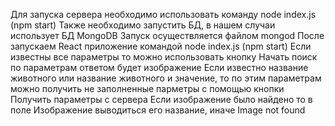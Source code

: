 Для запуска сервера необходимо использовать команду node index.js (npm start)
Также необходимо запустить БД, в нашем случаи использует БД MongoDB Запуск осуществляется файлом mongod
После запускаем React приложение командой node index.js (npm start)
Если известны все параметры то можно использовать кнопку Начать поиск по параметрам ответом будет изображение
Если известно название животного или название животного и значение, то по этим параметрам можно получить не заполненные парметры с помощью кнопки  Получить параметры с сервера
Если изображение было найдено то в поле Изображение выводиться его название, иначе Image not found